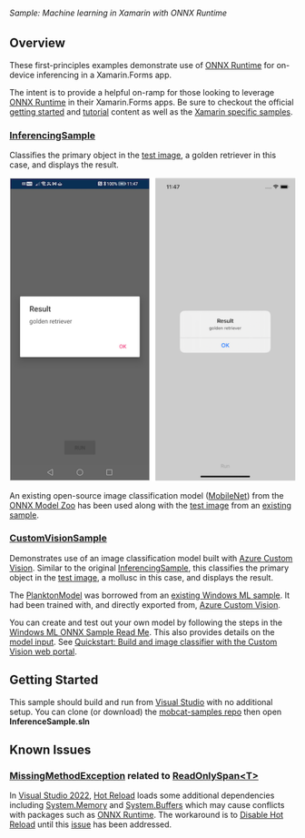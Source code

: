 ###### Sample: Machine learning in Xamarin with ONNX Runtime

## Overview
These first-principles examples demonstrate use of [ONNX Runtime](https://onnxruntime.ai/) for on-device inferencing in a Xamarin.Forms app.  

The intent is to provide a helpful on-ramp for those looking to leverage [ONNX Runtime](https://onnxruntime.ai/) in their Xamarin.Forms apps. Be sure to checkout the official [getting started](https://onnxruntime.ai/docs/get-started/with-csharp.html) and [tutorial](https://onnxruntime.ai/docs/tutorials/api-basics.html) content as well as the [Xamarin specific samples](https://github.com/microsoft/onnxruntime-inference-examples/tree/main/mobile/examples/Xamarin).

### [InferencingSample](InferencingSample)

Classifies the primary object in the [test image](https://github.com/microsoft/onnxruntime/raw/master/csharp/sample/Microsoft.ML.OnnxRuntime.ResNet50v2Sample/dog.jpeg), a golden retriever in this case, and displays the result.

![The inference result displayed in an alert](Illustrations/inference_result.png "inference result displayed in an alert")

An existing open-source image classification model ([MobileNet](https://github.com/onnx/models/blob/master/vision/classification/mobilenet)) from the [ONNX Model Zoo](https://github.com/onnx/models#onnx-model-zoo) has been used along with the [test image](https://github.com/microsoft/onnxruntime/raw/master/csharp/sample/Microsoft.ML.OnnxRuntime.ResNet50v2Sample/dog.jpeg) from an [existing sample](https://github.com/microsoft/onnxruntime/tree/master/csharp/sample/Microsoft.ML.OnnxRuntime.ResNet50v2Sample).

### [CustomVisionSample](CustomVisionSample)

Demonstrates use of an image classification model built with [Azure Custom Vision](https://azure.microsoft.com/services/cognitive-services/custom-vision-service). Similar to the original [InferencingSample](#inferencingsample), this classifies the primary object in the [test image](https://github.com/Azure-Samples/cognitive-services-onnx-customvision-sample/raw/master/SampleImages/Plankton/Mollusc/BE0612ST03_09_03801131_3093.bmp), a mollusc in this case, and displays the result.

The [PlanktonModel](https://github.com/Azure-Samples/cognitive-services-onnx-customvision-sample/raw/master/Assets/PlanktonModel.onnx) was borrowed from an [existing Windows ML sample](https://github.com/Azure-Samples/cognitive-services-onnx-customvision-sample). It had been trained with, and directly exported from, [Azure Custom Vision](https://azure.microsoft.com/services/cognitive-services/custom-vision-service).

You can create and test out your own model by following the steps in the [Windows ML ONNX Sample Read Me](https://github.com/Azure-Samples/cognitive-services-onnx-customvision-sample#adding-your-own-sample-model-of-your-own-classifier). This also provides details on the [model input](https://github.com/Azure-Samples/cognitive-services-onnx-customvision-sample#things-to-note). See [Quickstart: Build and image classifier with the Custom Vision web portal](https://docs.microsoft.com/azure/cognitive-services/custom-vision-service/getting-started-build-a-classifier).

## Getting Started

This sample should build and run from [Visual Studio](https://www.visualstudio.com) with no additional setup. You can clone (or download) the [mobcat-samples repo](https://github.com/xamcat/mobcat-samples) then open **InferenceSample.sln**

## Known Issues

### [MissingMethodException](https://docs.microsoft.com/dotnet/api/system.missingmethodexception) related to [ReadOnlySpan&lt;T>](https://docs.microsoft.com/dotnet/api/system.readonlyspan-1)

In [Visual Studio 2022](https://visualstudio.microsoft.com), [Hot Reload](https://docs.microsoft.com/xamarin/xamarin-forms/xaml/hot-reload) loads some additional dependencies including [System.Memory](https://www.nuget.org/packages/System.Memory) and [System.Buffers](https://www.nuget.org/packages/System.Buffers) which may cause conflicts with packages such as [ONNX Runtime](https://www.nuget.org/packages/Microsoft.ML.OnnxRuntime.Managed). The workaround is to [Disable Hot Reload](https://docs.microsoft.com/xamarin/xamarin-forms/xaml/hot-reload#enable-xaml-hot-reload-for-xamarinforms) until this [issue](https://developercommunity.visualstudio.com/t/bug-in-visual-studio-2022-xamarin-signalr-method-n/1528510#T-N1585809) has been addressed.